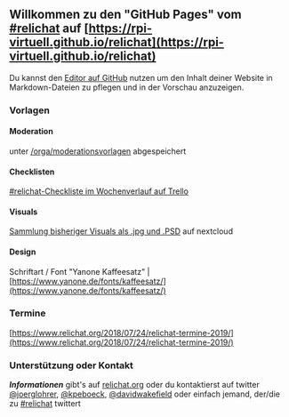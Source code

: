 ## Willkommen zu den "GitHub Pages" vom [#relichat](https://relichat.org) auf [https://rpi-virtuell.github.io/relichat](https://rpi-virtuell.github.io/relichat)

Du kannst den  [Editor auf GitHub](https://github.com/rpi-virtuell/relichat/edit/master/README.md) nutzen um den Inhalt deiner Website in Markdown-Dateien zu pflegen und in der Vorschau anzuzeigen.



### Vorlagen
#### Moderation
unter [/orga/moderationsvorlagen](https://github.com/rpi-virtuell/relichat/tree/master/orga/moderationsvorlagen) abgespeichert

#### Checklisten
[#relichat-Checkliste im Wochenverlauf auf Trello](https://trello.com/b/Td8mNHUJ/relichat-checkliste)

#### Visuals
[Sammlung bisheriger Visuals als .jpg und .PSD](https://cloud.rpi-virtuell.de/index.php/s/bZPa2FbY2bMagbE) auf nextcloud 

#### Design
Schriftart / Font "Yanone Kaffeesatz" | [https://www.yanone.de/fonts/kaffeesatz/](https://www.yanone.de/fonts/kaffeesatz/)

### Termine
[https://www.relichat.org/2018/07/24/relichat-termine-2019/](https://www.relichat.org/2018/07/24/relichat-termine-2019/)

### Unterstützung oder Kontakt

***Informationen*** gibt's auf [relichat.org](http://www.relichat.org/) oder du kontaktierst auf twitter  [@joerglohrer](https://twitter.com/joerglohrer), [@kpeboeck](https://twitter.com/kpeboeck), [@davidwakefield](https://twitter.com/davidwakefield) oder einfach jemand, der/die zu [#relichat](https://twitter.com/search?q=relichat&src=typed_query&f=live) twittert
